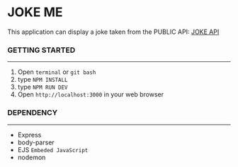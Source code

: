 # JOKE ME
This application can display a joke taken from the PUBLIC API: [JOKE API](https://sv443.net/jokeapi/v2/)

### GETTING STARTED
---
1. Open `terminal` or `git bash`
2. type `NPM INSTALL`
3. type `NPM RUN DEV`
4. Open `http://localhost:3000` in your web browser

### DEPENDENCY
---
* Express
* body-parser
* EJS `Embeded JavaScript`
* nodemon
